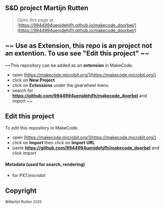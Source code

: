## S&D project Martijn Rutten
> Open this page at [https://9944994uenjdehjfh.github.io/makecode_doorbel/](https://9944994uenjdehjfh.github.io/makecode_doorbel/)

## ~~ Use as Extension, this repo is an  project not an extention. To use see "Edit this project" ~~

~~This repository can be added as an **extension** in MakeCode.

* open [https://makecode.microbit.org/](https://makecode.microbit.org/)
* click on **New Project**
* click on **Extensions** under the gearwheel menu
* search for **https://github.com/9944994uenjdehjfh/makecode_doorbel** and import ~~

## Edit this project

To edit this repository in MakeCode.

* open [https://makecode.microbit.org/](https://makecode.microbit.org/)
* click on **Import** then click on **Import URL**
* paste **https://github.com/9944994uenjdehjfh/makecode_doorbel** and click import

#### Metadata (used for search, rendering)

* for PXT/microbit
<script src="https://makecode.com/gh-pages-embed.js"></script><script>makeCodeRender("{{ site.makecode.home_url }}", "{{ site.github.owner_name }}/{{ site.github.repository_name }}");</script>

## Copyright
<small>©Martijn Rutten 2025</small>

